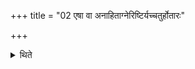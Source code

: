 +++
title = "02 एषा वा अनाहिताग्नेरिष्टिर्यच्चतुर्होतारः"

+++

<details><summary>थिते</summary>

एषा वा अनाहिताग्नेरिष्टिर्यच्चतुर्होतारः २
</details>
